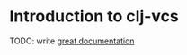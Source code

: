 # Introduction to clj-vcs

TODO: write [great documentation](http://jacobian.org/writing/what-to-write/)
